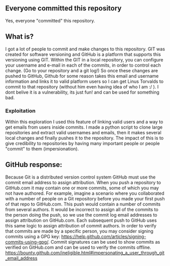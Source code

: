 ## Everyone committed this repository
Yes, everyone "committed" this repository.
## What is?
I got a lot of people to commit and make changes to this repository.
GIT was created for software versioning and GitHub is a platform that supports this versioning using GIT.
Within the GIT in a local repository, you can configure your username and e-mail in each of the commits, in order to control each change. (Go to your repository and a git log!)
So once these changes are pushed to GitHub, Github for some reason takes this email and username information and links it to valid platform users so I can get Linus Torvalds to commit to that repository (without him even having idea of who I am :/ ).
I dont belive it is a vulnerability, its just fun! and can be used for something bad.
### Exploitation
Within this exploration I used this feature of linking valid users and a way to get emails from users inside commits.
I made a python script to clone large repositories and extract valid usernames and emails, then it makes several local changes and finally pushes it to the repository.
The impact of this is to give credibility to repositories by having many important people or people "commit" to them (impersionation).
## GitHub response:
Because Git is a distributed version control system GitHub must use the commit email address to assign attribution. When you push a repository to GitHub.com it may contain one or more commits, some of which you may not have authored. For example, imagine a scenario where you collaborated with a number of people on a Git repository before you made your first push of that repo to GitHub.com. This push would contain a number of commits from several authors. It would be incorrect to assign all of the commits to the person doing the push, so we use the commit log email addresses to assign attribution on GitHub.com. Each subsequent push to GitHub uses this same logic to assign attribution of commit authors.
In order to verify that commits are made by a specific person, you may consider signing commits using a GPG key: https://help.github.com/articles/signing-commits-using-gpg/. Commit signatures can be used to show commits as verified on GitHub.com and can be used to verify the commits offline.
https://bounty.github.com/ineligible.html#impersonating_a_user_through_git_email_address
